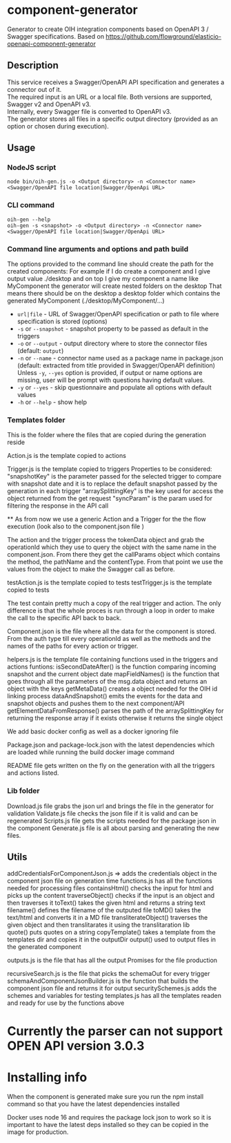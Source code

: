 # component-generator
Generator to create OIH integration components based on OpenAPI 3 / Swagger specifications. Based on https://github.com/flowground/elasticio-openapi-component-generator

## Description

This service receives a Swagger/OpenAPI API specification and generates a connector out of it.\
The required input is an URL or a local file. Both versions are supported, Swagger v2 and
OpenAPI v3.\
Internally, every Swagger file is converted to OpenAPI v3.\
The generator stores all files in a specific output directory (provided as an option or chosen during execution).

## Usage

### NodeJS script
```shell
node bin/oih-gen.js -o <Output directory> -n <Connector name> <Swagger/OpenAPI file location|Swagger/OpenApi URL> 
```
### CLI command
```shell
oih-gen --help
oih-gen -s <snapshot> -o <Output directory> -n <Connector name> <Swagger/OpenAPI file location|Swagger/OpenApi URL> 
```
### Command line arguments and options and path build
The options provided to the command line should create the path for the created components:
For example if I do create a component and I give output value ./desktop and on top I give my component a name like MyComponent the generator will create nested folders on the desktop
That means there should be on the desktop a desktop folder which contains the generated MyComponent (./desktop/MyComponent/...)

- `url|file` - URL of Swagger/OpenAPI specification or path to file where specification is stored
(options)
- `-s` or `--snapshot` - snapshot property to be passed as default in the triggers
- `-o` or `--output` - output directory where to store the connector files (default: `output`)
- `-n` or `--name` - connector name used as a package name in package.json (default: extracted from title provided in Swagger/OpenAPI definition)\
Unless `-y`, `--yes` option is provided, if output or name options are missing, user will be prompt with questions having default values.
- `-y` or `--yes` - skip questionnaire and populate all options with default values
- `-h` or `--help` - show help

### Templates folder

This is the folder where the files that are copied during the generation reside

Action.js is the template copied to actions

Trigger.js is the template copied to triggers
    Properties to be considered:
        "snapshotKey" is the parameter passed for the selected trigger to compare with snapshot date and it is to replace the default snapshot passed by the generation in each trigger
        "arraySplittingKey" is the key used for access the object returned from the get request
        "syncParam" is the param used for filtering the response in the API call

** As from now we use a generic Action and a Trigger for the the flow execution (look also to the component.json file )

The action and the trigger process the tokenData object and grab the operationId which they use to query the object with the same name in the component.json. From there they get the callParams object which contains the method, the pathName and the contentType. From that point we use the values from the object to make the Swagger call as before.

testAction.js is the template copied to tests
testTrigger.js is the template copied to tests

The test contain pretty much a copy of the real trigger and action. The only difference is that the whole proces is run through a loop in order to make the call to the specific API back to back.

Component.json is the file where all the data for the component is stored. From the auth type till every operationId as well as the methods and the names of the paths for every action or trigger. 


helpers.js is the template file containing functions used in the triggers and actions
    funtions:
        isSecondDateAfter() is the function comparing incoming snapshot and the current object date
        mapFieldNames() is the function that goes through all the parameters of the msg.data object and returns an object with the keys
        getMetaData() creates a object needed for the OIH id linking process
        dataAndSnapshot() emits the events for the data and snapshot objects and pushes them to the next component/API
        getElementDataFromResponse() parses the path of the arraySplittingKey for returning the response array if it exists otherwise it returns the single object


We add basic docker config as well as a docker ignoring file

Package.json and package-lock.json with the latest dependencies which are loaded while running the build docker image command

README file gets written on the fly on the generation with all the triggers and actions listed.

### Lib folder

Download.js file grabs the json url and brings the file in the generator for validation
Validate.js file checks the json file if it is valid and can be regenerated
Scripts.js file gets the scripts needed for the package json in the component
Generate.js file is all about parsing and generating the new files. 

## Utils

 addCredentialsForComponentJson.js => adds the credentials object in the component json file on generation time
 functions.js has all the functions needed for processing files 
    containsHtml() checks the input for html and picks up the content
    traverseObject() checks if the input is an object and then traverses it 
    toText() takes the given html and returns a string text
    filename() defines the filename of the outputed file
    toMD() takes the text/html and converts it in a MD file
    transliterateObject() traverses the given object and then translitarates it using the translitaration lib  
    quote() puts quotes on a string 
    copyTemplate() takes a template from the templates dir and copies it in the outputDir
    output() used to output files in the generated component

 outputs.js is the file that has all the output Promises for the file production

 recursiveSearch.js is the file that picks the schemaOut for every trigger
 schemaAndComponentJsonBuilder.js is the function that builds the component json file and returns it for output
 securitySchemes.js adds the schemes and variables for testing
 templates.js has all the templates readen and ready for use by the functions above

# Currently the parser can not support OPEN API version 3.0.3

# Installing info

When the component is generated make sure you run the npm install command so that you have the latest dependencies installed

Docker uses node 16 and requires the package lock json to work so it is important to have the latest deps installed so they can be copied in the image for production.




<!-- #### Install npm package

##### Install package and require module to use it as a library
```shell
npm install -g oih-openapi-component-generation
```

```
require('oih-openapi-component-generation').eioGen();

const {download, validate, generate} = require('oih-openapi-component-generation');
``` -->

<!-- ##### Install globally to use it as a CLI
```shell
npm install -g oih-openapi-component-generation
oih-gen -h
``` -->